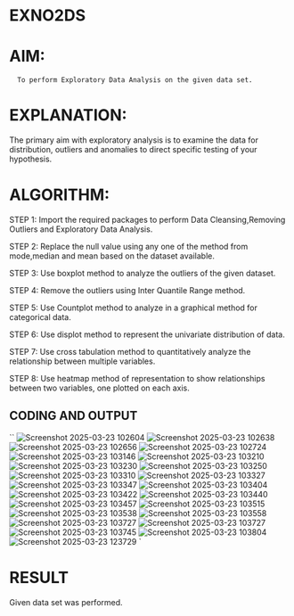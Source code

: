 # EXNO2DS
# AIM:
      To perform Exploratory Data Analysis on the given data set.
      
# EXPLANATION:
  The primary aim with exploratory analysis is to examine the data for distribution, outliers and anomalies to direct specific testing of your hypothesis.
  
# ALGORITHM:
STEP 1: Import the required packages to perform Data Cleansing,Removing Outliers and Exploratory Data Analysis.

STEP 2: Replace the null value using any one of the method from mode,median and mean based on the dataset available.

STEP 3: Use boxplot method to analyze the outliers of the given dataset.

STEP 4: Remove the outliers using Inter Quantile Range method.

STEP 5: Use Countplot method to analyze in a graphical method for categorical data.

STEP 6: Use displot method to represent the univariate distribution of data.

STEP 7: Use cross tabulation method to quantitatively analyze the relationship between multiple variables.

STEP 8: Use heatmap method of representation to show relationships between two variables, one plotted on each axis.

## CODING AND OUTPUT
``
  ![Screenshot 2025-03-23 102604](https://github.com/user-attachments/assets/0d004fec-ea45-4ba1-a51e-03c043fa5c3d)
  ![Screenshot 2025-03-23 102638](https://github.com/user-attachments/assets/ed46bb2f-0b5e-4a53-bd16-7c7a87316628)
  ![Screenshot 2025-03-23 102656](https://github.com/user-attachments/assets/7ff9560e-0e3d-4a46-afce-2405f09929ac)
  ![Screenshot 2025-03-23 102724](https://github.com/user-attachments/assets/02b761b4-0e55-4b43-85ea-229255e2a663)
  ![Screenshot 2025-03-23 103146](https://github.com/user-attachments/assets/43d54baa-62df-44bd-89c3-313d64a0b66d)
  ![Screenshot 2025-03-23 103210](https://github.com/user-attachments/assets/bef08bba-a672-42d6-909f-57bd234ccd34)
  ![Screenshot 2025-03-23 103230](https://github.com/user-attachments/assets/78e98416-7c86-48d0-9c1c-08c042ec4504)
  ![Screenshot 2025-03-23 103250](https://github.com/user-attachments/assets/31341da0-098d-40c5-9d7b-0c8000e865e3)
  ![Screenshot 2025-03-23 103310](https://github.com/user-attachments/assets/177ad062-bbd4-4e3e-bd3a-766546d3e578)
  ![Screenshot 2025-03-23 103327](https://github.com/user-attachments/assets/656effd0-0925-4597-b74a-5d65c00b8e26)
  ![Screenshot 2025-03-23 103347](https://github.com/user-attachments/assets/0830d69a-e688-4b5f-8753-23ffc23ee163)
  ![Screenshot 2025-03-23 103404](https://github.com/user-attachments/assets/2f3752dd-4feb-4176-886b-371fde9f6029)
  ![Screenshot 2025-03-23 103422](https://github.com/user-attachments/assets/dbbcd3fe-0ef8-4346-a820-359af5266124)
  ![Screenshot 2025-03-23 103440](https://github.com/user-attachments/assets/44525a89-6afd-4512-ab9f-40aafa1bf26d)
  ![Screenshot 2025-03-23 103457](https://github.com/user-attachments/assets/db99bcd3-4afd-4f2c-86e8-1b2c66f4690b)
  ![Screenshot 2025-03-23 103515](https://github.com/user-attachments/assets/88d82f88-1d8b-4db5-8d90-4a947c489af0)
  ![Screenshot 2025-03-23 103538](https://github.com/user-attachments/assets/acb805cd-88a3-4c40-b643-cfa9437f3d8f)
  ![Screenshot 2025-03-23 103558](https://github.com/user-attachments/assets/5bbfef4c-4044-4aa1-8316-023dedcbd652)
  ![Screenshot 2025-03-23 103727](https://github.com/user-attachments/assets/2b4a00bd-1a23-40b3-93ad-3db3b25a33f0)
  ![Screenshot 2025-03-23 103727](https://github.com/user-attachments/assets/9062974a-cb53-4b59-94c0-ef7d0683b816)
  ![Screenshot 2025-03-23 103745](https://github.com/user-attachments/assets/cd234c8e-884c-42ba-bd33-944ec38e2004)
  ![Screenshot 2025-03-23 103804](https://github.com/user-attachments/assets/6200b91b-415d-4ce9-b1f6-ead98cf00f75)
  ![Screenshot 2025-03-23 123729](https://github.com/user-attachments/assets/e7ad24ae-94ca-4075-aa70-4174821d5c8c)
`
# RESULT
  Given data set was performed. 
